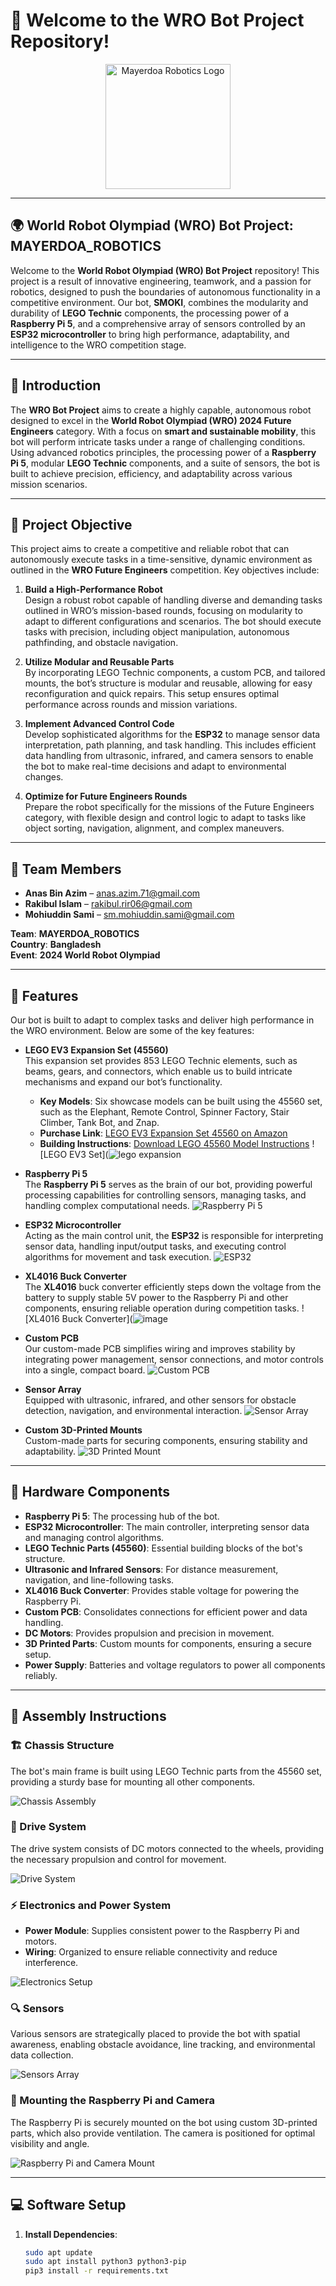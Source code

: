 
# 🤖 Welcome to the WRO Bot Project Repository!

<div align="center">
  <img src="https://github.com/user-attachments/assets/172c3a2a-33b5-4c01-a7e5-fbb2edcce263" alt="Mayerdoa Robotics Logo" width="200" />
</div>

---

## 🌍 World Robot Olympiad (WRO) Bot Project: **MAYERDOA_ROBOTICS**

Welcome to the **World Robot Olympiad (WRO) Bot Project** repository! This project is a result of innovative engineering, teamwork, and a passion for robotics, designed to push the boundaries of autonomous functionality in a competitive environment. Our bot, **SMOKI**, combines the modularity and durability of **LEGO Technic** components, the processing power of a **Raspberry Pi 5**, and a comprehensive array of sensors controlled by an **ESP32 microcontroller** to bring high performance, adaptability, and intelligence to the WRO competition stage.

---

## 🎉 Introduction

The **WRO Bot Project** aims to create a highly capable, autonomous robot designed to excel in the **World Robot Olympiad (WRO) 2024 Future Engineers** category. With a focus on **smart and sustainable mobility**, this bot will perform intricate tasks under a range of challenging conditions. Using advanced robotics principles, the processing power of a **Raspberry Pi 5**, modular **LEGO Technic** components, and a suite of sensors, the bot is built to achieve precision, efficiency, and adaptability across various mission scenarios.

---

## 🎯 Project Objective

This project aims to create a competitive and reliable robot that can autonomously execute tasks in a time-sensitive, dynamic environment as outlined in the **WRO Future Engineers** competition. Key objectives include:

1. **Build a High-Performance Robot**  
   Design a robust robot capable of handling diverse and demanding tasks outlined in WRO’s mission-based rounds, focusing on modularity to adapt to different configurations and scenarios. The bot should execute tasks with precision, including object manipulation, autonomous pathfinding, and obstacle navigation.

2. **Utilize Modular and Reusable Parts**  
   By incorporating LEGO Technic components, a custom PCB, and tailored mounts, the bot’s structure is modular and reusable, allowing for easy reconfiguration and quick repairs. This setup ensures optimal performance across rounds and mission variations.

3. **Implement Advanced Control Code**  
   Develop sophisticated algorithms for the **ESP32** to manage sensor data interpretation, path planning, and task handling. This includes efficient data handling from ultrasonic, infrared, and camera sensors to enable the bot to make real-time decisions and adapt to environmental changes.

4. **Optimize for Future Engineers Rounds**  
   Prepare the robot specifically for the missions of the Future Engineers category, with flexible design and control logic to adapt to tasks like object sorting, navigation, alignment, and complex maneuvers. 

---

## 👥 Team Members

- **Anas Bin Azim** – [anas.azim.71@gmail.com](mailto:anas.azim.71@gmail.com)
- **Rakibul Islam** – [rakibul.rir06@gmail.com](mailto:rakibul.rir06@gmail.com)
- **Mohiuddin Sami** – [sm.mohiuddin.sami@gmail.com](mailto:sm.mohiuddin.sami@gmail.com)

**Team**: **MAYERDOA_ROBOTICS**  
**Country**: **Bangladesh**  
**Event**: **2024 World Robot Olympiad**

---

## 🚀 Features

Our bot is built to adapt to complex tasks and deliver high performance in the WRO environment. Below are some of the key features:

- **LEGO EV3 Expansion Set (45560)**  
  This expansion set provides 853 LEGO Technic elements, such as beams, gears, and connectors, which enable us to build intricate mechanisms and expand our bot’s functionality.
  - **Key Models**: Six showcase models can be built using the 45560 set, such as the Elephant, Remote Control, Spinner Factory, Stair Climber, Tank Bot, and Znap.
  - **Purchase Link**: [LEGO EV3 Expansion Set 45560 on Amazon](https://www.amazon.com/dp/B00F3B2QK6)
  - **Building Instructions**: [Download LEGO 45560 Model Instructions](https://education.lego.com/en-us/product-resources/mindstorms-ev3/downloads)
  ![LEGO EV3 Set](![lego expansion](https://github.com/user-attachments/assets/53ab529f-2e16-41dc-8b47-2b9b9a454a1b)


- **Raspberry Pi 5**  
  The **Raspberry Pi 5** serves as the brain of our bot, providing powerful processing capabilities for controlling sensors, managing tasks, and handling complex computational needs.
  ![Raspberry Pi 5](https://github.com/user-attachments/assets/a16b195a-2446-4413-97ef-c06426b3b4ef)
  

- **ESP32 Microcontroller**  
  Acting as the main control unit, the **ESP32** is responsible for interpreting sensor data, handling input/output tasks, and executing control algorithms for movement and task execution.
  ![ESP32](https://github.com/user-attachments/assets/43c1e57a-8e3b-459e-9aeb-4ce3d8e4dd68)


- **XL4016 Buck Converter**  
  The **XL4016** buck converter efficiently steps down the voltage from the battery to supply stable 5V power to the Raspberry Pi and other components, ensuring reliable operation during competition tasks.
  ![XL4016 Buck Converter](![image](https://github.com/user-attachments/assets/398f762d-c885-4e7c-b636-90ecdf7b67f4)

- **Custom PCB**  
  Our custom-made PCB simplifies wiring and improves stability by integrating power management, sensor connections, and motor controls into a single, compact board.
  ![Custom PCB](https://via.placeholder.com/150)


- **Sensor Array**  
  Equipped with ultrasonic, infrared, and other sensors for obstacle detection, navigation, and environmental interaction.
  ![Sensor Array](https://via.placeholder.com/150)

- **Custom 3D-Printed Mounts**  
  Custom-made parts for securing components, ensuring stability and adaptability.
  ![3D Printed Mount](https://via.placeholder.com/150)

---

## 🧩 Hardware Components

- **Raspberry Pi 5**: The processing hub of the bot.
- **ESP32 Microcontroller**: The main controller, interpreting sensor data and managing control algorithms.
- **LEGO Technic Parts (45560)**: Essential building blocks of the bot's structure.
- **Ultrasonic and Infrared Sensors**: For distance measurement, navigation, and line-following tasks.
- **XL4016 Buck Converter**: Provides stable voltage for powering the Raspberry Pi.
- **Custom PCB**: Consolidates connections for efficient power and data handling.
- **DC Motors**: Provides propulsion and precision in movement.
- **3D Printed Parts**: Custom mounts for components, ensuring a secure setup.
- **Power Supply**: Batteries and voltage regulators to power all components reliably.

---

## 🔧 Assembly Instructions

### 🏗️ Chassis Structure

The bot's main frame is built using LEGO Technic parts from the 45560 set, providing a sturdy base for mounting all other components.

![Chassis Assembly](./images/01_chassis_structure.jpg)

### 🚗 Drive System

The drive system consists of DC motors connected to the wheels, providing the necessary propulsion and control for movement.

![Drive System](./images/02_drive_system.jpg)

### ⚡ Electronics and Power System

- **Power Module**: Supplies consistent power to the Raspberry Pi and motors.
- **Wiring**: Organized to ensure reliable connectivity and reduce interference.

![Electronics Setup](./images/03_electronics.jpg)

### 🔍 Sensors

Various sensors are strategically placed to provide the bot with spatial awareness, enabling obstacle avoidance, line tracking, and environmental data collection.

![Sensors Array](./images/04_sensors.jpg)

### 📸 Mounting the Raspberry Pi and Camera

The Raspberry Pi is securely mounted on the bot using custom 3D-printed parts, which also provide ventilation. The camera is positioned for optimal visibility and angle.

![Raspberry Pi and Camera Mount](./images/05_raspberry_camera.jpg)

---

## 💻 Software Setup

1. **Install Dependencies**:
   ```bash
   sudo apt update
   sudo apt install python3 python3-pip
   pip3 install -r requirements.txt
